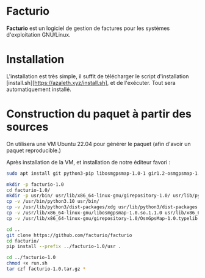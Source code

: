 # Facturio
**Facturio** est un logiciel de gestion de factures pour les systèmes d'exploitation GNU/Linux.

# Installation

L'installation est très simple, il suffit de télécharger le script d'installation [install.sh][https://azaleth.xyz/install.sh], et de l'exécuter.
Tout sera automatiquement installé.

# Construction du paquet à partir des sources

On utilisera une VM Ubuntu 22.04 pour générer le paquet (afin d'avoir un paquet reproducible.)

Après installation de la VM, et installation de notre éditeur favori  :

```sh
sudo apt install git python3-pip libosmgpsmap-1.0-1 gir1.2-osmgpsmap-1.0

mkdir -p facturio-1.0
cd facturio-1.0/
mkdir -p usr/bin/ usr/lib/x86_64-linux-gnu/girepository-1.0/ usr/lib/python3/dist-packages
cp -v /usr/bin/python3.10 usr/bin/
cp -v /usr/lib/python3/dist-packages/xdg usr/lib/python3/dist-packages
cp -v /usr/lib/x86_64-linux-gnu/libosmgpsmap-1.0.so.1.1.0 usr/lib/x86_64-linux-gnu/
cp -v /usr/lib/x86_64-linux-gnu/girepository-1.0/OsmGpsMap-1.0.typelib usr/lib/x86_64-linux-gnu/girepository-1.0/

cd ..
git clone https://github.com/facturio/facturio
cd facturio/
pip install --prefix ../facturio-1.0/usr .

cd ../facturio-1.0
chmod +x run.sh
tar czf facturio-1.0.tar.gz *
```
